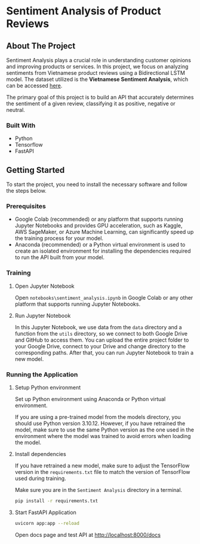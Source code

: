 # Sentiment Analysis of Product Reviews

## About The Project

Sentiment Analysis plays a crucial role in understanding customer opinions and improving products or services. In this project, we focus on analyzing sentiments from Vietnamese product reviews using a Bidirectional LSTM model. The dataset utilized is the **Vietnamese Sentiment Analysis**, which can be accessed [here](https://www.kaggle.com/datasets/linhlpv/vietnamese-sentiment-analyst/data).

The primary goal of this project is to build an API that accurately determines the sentiment of a given review, classifying it as positive, negative or neutral.

### Built With

- Python
- Tensorflow
- FastAPI

## Getting Started

To start the project, you need to install the necessary software and follow the steps below.

### Prerequisites

- Google Colab (recommended) or any platform that supports running Jupyter Notebooks and provides GPU acceleration, such as Kaggle, AWS SageMaker, or Azure Machine Learning, can significantly speed up the training process for your model.
- Anaconda (recommended) or a Python virtual environment is used to create an isolated environment for installing the dependencies required to run the API built from your model.

### Training

1. Open Jupyter Notebook

   Open `notebooks\sentiment_analysis.ipynb` in Google Colab or any other platform that supports running Jupyter Notebooks.

2. Run Jupyter Notebook

   In this Jupyter Notebook, we use data from the `data` directory and a function from the `utils` directory, so we connect to both Google Drive and GitHub to access them. You can upload the entire project folder to your Google Drive, connect to your Drive and change directory to the corresponding paths. After that, you can run Jupyter Notebook to train a new model.

### Running the Application

1. Setup Python environment

   Set up Python environment using Anaconda or Python virtual environment.

   If you are using a pre-trained model from the models directory, you should use Python version 3.10.12. However, if you have retrained the model, make sure to use the same Python version as the one used in the environment where the model was trained to avoid errors when loading the model.

2. Install dependencies

   If you have retrained a new model, make sure to adjust the TensorFlow version in the `requirements.txt` file to match the version of TensorFlow used during training.

   Make sure you are in the `Sentiment Analysis` directory in a terminal.

   ```sh
   pip install -r requirements.txt
   ```

3. Start FastAPI Application

   ```sh
   uvicorn app:app --reload
   ```

   Open docs page and test API at [http://localhost:8000/docs](http://localhost:8000/docs)
